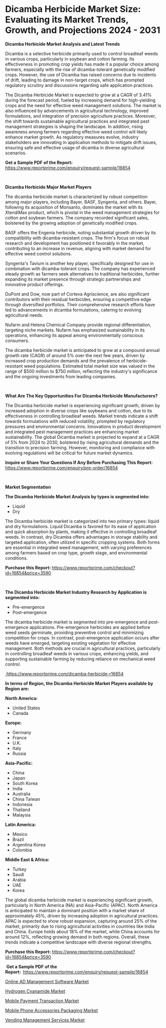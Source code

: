 <p><h1>Dicamba Herbicide Market Size: Evaluating its Market Trends, Growth, and Projections 2024 - 2031</h1></p><p><strong>Dicamba Herbicide Market Analysis and Latest Trends</strong></p>
<p><p>Dicamba is a selective herbicide primarily used to control broadleaf weeds in various crops, particularly in soybean and cotton farming. Its effectiveness in promoting crop yields has made it a popular choice among farmers, especially with the rise of dicamba-tolerant genetically modified crops. However, the use of Dicamba has raised concerns due to incidents of drift, leading to damage in non-target crops, which has prompted regulatory scrutiny and discussions regarding safe application practices.</p><p>The Dicamba Herbicide Market is expected to grow at a CAGR of 3.41% during the forecast period, fueled by increasing demand for high-yielding crops and the need for effective weed management solutions. The market is also influenced by advancements in agricultural technology, improved formulations, and integration of precision agriculture practices. Moreover, the shift towards sustainable agricultural practices and integrated pest management strategies is shaping the landscape. In addition, rising awareness among farmers regarding effective weed control will likely enhance market growth. As regulatory measures evolve, industry stakeholders are innovating in application methods to mitigate drift issues, ensuring safe and effective usage of dicamba in diverse agricultural scenarios.</p></p>
<p><strong>Get a Sample PDF of the Report:&nbsp;</strong> <a href="https://www.reportprime.com/enquiry/request-sample/16854?utm_campaign=100&utm_medium=2&utm_source=Github&utm_content=ia&utm_term=24112024&utm_id=dicamba-herbicide">https://www.reportprime.com/enquiry/request-sample/16854</a></p>
<p>&nbsp;</p>
<p><strong>Dicamba Herbicide Major Market Players</strong></p>
<p><p>The dicamba herbicide market is characterized by robust competition among major players, including Bayer, BASF, Syngenta, and others. Bayer, following its acquisition of Monsanto, dominates the market with its XtendiMax product, which is pivotal in the weed management strategies for cotton and soybean farmers. The company recorded significant sales, bolstered by the growing adoption of genetically modified crops.</p><p>BASF offers the Engenia herbicide, noting substantial growth driven by its compatibility with dicamba-resistant crops. The firm's focus on robust research and development has positioned it favorably in the market, contributing to an increase in revenue, aligning with market demand for effective weed control solutions.</p><p>Syngenta's Tavium is another key player, specifically designed for use in combination with dicamba-tolerant crops. The company has experienced steady growth as farmers seek alternatives to traditional herbicides, further expanding its market presence through strategic partnerships and innovative product offerings.</p><p>DuPont and Dow, now part of Corteva Agriscience, are also significant contributors with their residual herbicides, ensuring a competitive edge through diversified portfolios. Their comprehensive research efforts have led to advancements in dicamba formulations, catering to evolving agricultural needs.</p><p>Nufarm and Helena Chemical Company provide regional differentiation, targeting niche markets. Nufarm has emphasized sustainability in its operations, enhancing its appeal among environmentally conscious consumers.</p><p>The dicamba herbicide market is anticipated to grow at a compound annual growth rate (CAGR) of around 5% over the next few years, driven by increased crop production demands and the prevalence of herbicide-resistant weed populations. Estimated total market size was valued in the range of $500 million to $750 million, reflecting the industry's significance and the ongoing investments from leading companies.</p></p>
<p>&nbsp;</p>
<p><strong>What Are The Key Opportunities For Dicamba Herbicide Manufacturers?</strong></p>
<p><p>The Dicamba herbicide market is experiencing significant growth, driven by increased adoption in diverse crops like soybeans and cotton, due to its effectiveness in controlling broadleaf weeds. Market trends indicate a shift towards formulations with reduced volatility, prompted by regulatory pressures and environmental concerns. Innovations in product development and integrated pest management practices are enhancing market sustainability. The global Dicamba market is projected to expand at a CAGR of 5% from 2024 to 2030, bolstered by rising agricultural demands and the transition to precision farming. However, monitoring and compliance with evolving regulations will be critical for future market dynamics.</p></p>
<p><strong>Inquire or Share Your Questions If Any Before Purchasing This Report:</strong> <a href="https://www.reportprime.com/enquiry/pre-order/16854?utm_campaign=100&utm_medium=2&utm_source=Github&utm_content=ia&utm_term=24112024&utm_id=dicamba-herbicide">https://www.reportprime.com/enquiry/pre-order/16854</a></p>
<p>&nbsp;</p>
<p><strong>Market Segmentation</strong></p>
<p><strong>The Dicamba Herbicide Market Analysis by types is segmented into:</strong></p>
<p><ul><li>Liquid</li><li>Dry</li></ul></p>
<p><p>The Dicamba herbicide market is categorized into two primary types: liquid and dry formulations. Liquid Dicamba is favored for its ease of application and quick absorption by plants, making it effective in controlling broadleaf weeds. In contrast, dry Dicamba offers advantages in storage stability and targeted application, often utilized in specific cropping systems. Both forms are essential in integrated weed management, with varying preferences among farmers based on crop type, growth stage, and environmental conditions.</p></p>
<p><strong>Purchase this Report:&nbsp;</strong><a href="https://www.reportprime.com/checkout?id=16854&price=3590&utm_campaign=100&utm_medium=2&utm_source=Github&utm_content=ia&utm_term=24112024&utm_id=dicamba-herbicide">https://www.reportprime.com/checkout?id=16854&price=3590</a></p>
<p>&nbsp;</p>
<p><strong>The Dicamba Herbicide Market Industry Research by Application is segmented into:</strong></p>
<p><ul><li>Pre-emergence</li><li>Post-emergence</li></ul></p>
<p><p>The dicamba herbicide market is segmented into pre-emergence and post-emergence applications. Pre-emergence herbicides are applied before weed seeds germinate, providing preventive control and minimizing competition for crops. In contrast, post-emergence application occurs after weeds have emerged, targeting existing vegetation for effective management. Both methods are crucial in agricultural practices, particularly in controlling broadleaf weeds in various crops, enhancing yields, and supporting sustainable farming by reducing reliance on mechanical weed control.</p></p>
<p><a href="https://www.reportprime.com/dicamba-herbicide-r16854?utm_campaign=100&utm_medium=2&utm_source=Github&utm_content=ia&utm_term=24112024&utm_id=dicamba-herbicide">&nbsp;https://www.reportprime.com/dicamba-herbicide-r16854</a></p>
<p><strong>In terms of Region, the Dicamba Herbicide Market Players available by Region are:</strong></p>
<p>
    <p> <strong> North America: </strong>
        <ul>
            <li>United States</li>
            <li>Canada</li>
        </ul>
        </p> 
    <p> <strong> Europe: </strong>
        <ul>
            <li>Germany</li>
            <li>France</li>
            <li>U.K.</li>
            <li>Italy</li>
            <li>Russia</li>
        </ul>
        </p> 
    <p> <strong> Asia-Pacific: </strong>
        <ul>
            <li>China</li>
            <li>Japan</li>
            <li>South Korea</li>
            <li>India</li>
            <li>Australia</li>
            <li>China Taiwan</li>
            <li>Indonesia</li>
            <li>Thailand</li>
            <li>Malaysia</li>
        </ul>
        </p> 
    <p> <strong> Latin America: </strong>
        <ul>
            <li>Mexico</li>
            <li>Brazil</li>
            <li>Argentina Korea</li>
            <li>Colombia</li>
        </ul>
        </p> 
    <p> <strong> Middle East & Africa: </strong>
        <ul>
            <li>Turkey</li>
            <li>Saudi</li>
            <li>Arabia</li>
            <li>UAE</li>
            <li>Korea</li>
        </ul>
    </p>
    </p>
<p><p>The global dicamba herbicide market is experiencing significant growth, particularly in North America (NA) and Asia-Pacific (APAC). North America is anticipated to maintain a dominant position with a market share of approximately 45%, driven by increasing adoption in agricultural practices. APAC is expected to show robust expansion, capturing around 25% of the market, primarily due to rising agricultural activities in countries like India and China. Europe holds about 18% of the market, while China accounts for around 12%, reflecting growing demand in both regions. Overall, these trends indicate a competitive landscape with diverse regional strengths.</p></p>
<p><strong>Purchase this Report: </strong><a href="https://www.reportprime.com/checkout?id=16854&price=3590&utm_campaign=100&utm_medium=2&utm_source=Github&utm_content=ia&utm_term=24112024&utm_id=dicamba-herbicide">https://www.reportprime.com/checkout?id=16854&price=3590</a></p>
<p>&nbsp;<strong>Get a Sample PDF of the Report:&nbsp;&nbsp;</strong><a href="https://www.reportprime.com/enquiry/request-sample/16854?utm_campaign=100&utm_medium=2&utm_source=Github&utm_content=ia&utm_term=24112024&utm_id=dicamba-herbicide">https://www.reportprime.com/enquiry/request-sample/16854</a></p>
<p><strong></strong></p>
<p><p><a href="https://issuu.com/reportprime-2/docs/online-ad-management-software-marke_ba4a24bd52d921?utm_campaign=100&utm_medium=2&utm_source=Github&utm_content=ia&utm_term=24112024&utm_id=dicamba-herbicide">Online AD Management Software Market</a></p><p><a href="https://github.com/sca704osol/Market-Research-Report-List-1/blob/main/hydrogen-cyanamide-market.md?utm_campaign=100&utm_medium=2&utm_source=Github&utm_content=ia&utm_term=24112024&utm_id=dicamba-herbicide">Hydrogen Cyanamide Market</a></p><p><a href="https://www.linkedin.com/pulse/future-mobile-payment-transaction-market-growth-predictions-cmope?utm_campaign=100&utm_medium=2&utm_source=Github&utm_content=ia&utm_term=24112024&utm_id=dicamba-herbicide">Mobile Payment Transaction Market</a></p><p><a href="https://www.linkedin.com/pulse/mobile-phone-accessories-packaging-market-segmentation-geographical-djzxe?utm_campaign=100&utm_medium=2&utm_source=Github&utm_content=ia&utm_term=24112024&utm_id=dicamba-herbicide">Mobile Phone Accessories Packaging Market</a></p><p><a href="https://issuu.com/reportprime-2/docs/vending-management-services-market-_d9896604ff4108?utm_campaign=100&utm_medium=2&utm_source=Github&utm_content=ia&utm_term=24112024&utm_id=dicamba-herbicide">Vending Management Services Market</a></p></p>